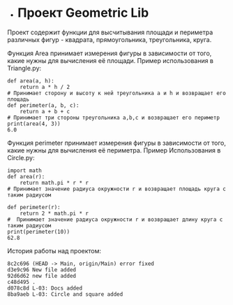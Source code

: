 
- # Проект Geometric Lib
Проект содержит функции для высчитывания площади и периметра различных фигур - квадрата, прямоугольника, треугольника, круга. 

Функция Area принимает измерения фигуры в зависимости от того, какие нужны для вычисления её площади.
Пример использования в Triangle.py:
```
def area(a, h): 
    return a * h / 2 
# Принимает сторону и высоту к ней треугольника a и h и возвращает его площадь
def perimeter(a, b, c): 
    return a + b + c 
# Принимает три стороны треугольника a,b,c и возвращает его периметр
print(area(4, 3))
6.0
```
Функция perimeter принимает измерения фигуры в зависимости от того, какие нужны для вычисления её периметра.
Пример Использования в Circle.py:
```
import math
def area(r):
    return math.pi * r * r
# Принимает значение радиуса окружности r и возвращает площадь круга с таким радиусом 

def perimeter(r):
    return 2 * math.pi * r
#  Принимает значение радиуса окружности r и возвращает длину круга с таким радиусом
print(perimeter(10))
62.8
```
История работы над проектом:
```
8c2c696 (HEAD -> Main, origin/Main) error fixed
d3e9c96 New file added
92d6d62 new file added
c48d495 .
d078c8d L-03: Docs added
8ba9aeb L-03: Circle and square added
```